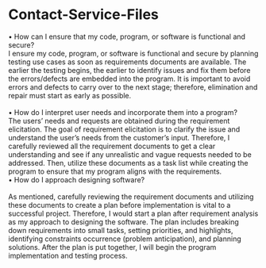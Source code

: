 # Contact-Service-Files
•	How can I ensure that my code, program, or software is functional and secure?<br>
I ensure my code, program, or software is functional and secure by planning testing use cases as soon as requirements documents are available. The earlier the testing begins, the earlier to identify issues and fix them before the errors/defects are embedded into the program. It is important to avoid errors and defects to carry over to the next stage; therefore, elimination and repair must start as early as possible. <br>
<br>
•	How do I interpret user needs and incorporate them into a program?<br>
The users’ needs and requests are obtained during the requirement elicitation. The goal of requirement elicitation is to clarify the issue and understand the user’s needs from the customer’s input.  Therefore, I carefully reviewed all the requirement documents to get a clear understanding and see if any unrealistic and vague requests needed to be addressed. Then, utilize these documents as a task list while creating the program to ensure that my program aligns with the requirements. <br>
•	How do I approach designing software?<br>
<br>
As mentioned, carefully reviewing the requirement documents and utilizing these documents to create a plan before implementation is vital to a successful project. Therefore, I would start a plan after requirement analysis as my approach to designing the software. The plan includes breaking down requirements into small tasks, setting priorities, and highlights, identifying constraints occurrence (problem anticipation), and planning solutions. After the plan is put together, I will begin the program implementation and testing process. <br>
<br>


